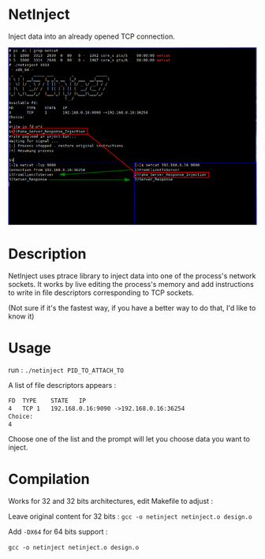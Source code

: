 # NetInject
Inject data into an already opened TCP connection.

![alt text](https://raw.githubusercontent.com/masterccc/netinject/master/screenshot.png)

# Description

NetInject uses ptrace library to inject data into one of the process's network sockets. It works by live editing the process's memory and add instructions to write in file descriptors corresponding to TCP sockets.

(Not sure if it's the fastest way, if you have a better way to do that, I'd like to know it)

# Usage

run :
```./netinject PID_TO_ATTACH_TO```

A list of file descriptors appears :

```Available fd:
FD	TYPE	STATE	IP
4	TCP	1	192.168.0.16:9090 ->192.168.0.16:36254
Choice:
4
```

Choose one of the list and the prompt will let you choose data you want to inject.

# Compilation

Works for 32 and 32 bits architectures, edit Makefile to adjust :

Leave original content for 32 bits :
``` gcc -o netinject netinject.o design.o ```


Add ```-DX64``` for 64 bits support :

```gcc -o netinject netinject.o design.o```

